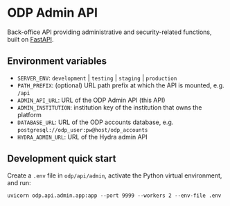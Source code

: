# ODP Admin API

Back-office API providing administrative and security-related functions,
built on [FastAPI](https://fastapi.tiangolo.com/).

## Environment variables

- `SERVER_ENV`: `development` | `testing` | `staging` | `production`
- `PATH_PREFIX`: (optional) URL path prefix at which the API is mounted, e.g. `/api`
- `ADMIN_API_URL`: URL of the ODP Admin API (this API)
- `ADMIN_INSTITUTION`: institution key of the institution that owns the platform
- `DATABASE_URL`: URL of the ODP accounts database, e.g. `postgresql://odp_user:pw@host/odp_accounts`
- `HYDRA_ADMIN_URL`: URL of the Hydra admin API

## Development quick start

Create a `.env` file in `odp/api/admin`, activate the Python virtual environment, and run:

    uvicorn odp.api.admin.app:app --port 9999 --workers 2 --env-file .env

